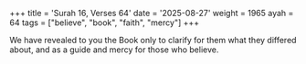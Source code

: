 +++
title = 'Surah 16, Verses 64'
date = '2025-08-27'
weight = 1965
ayah = 64
tags = ["believe", "book", "faith", "mercy"]
+++

We have revealed to you the Book only to clarify for them what they differed about, and as a guide and mercy for those who believe.